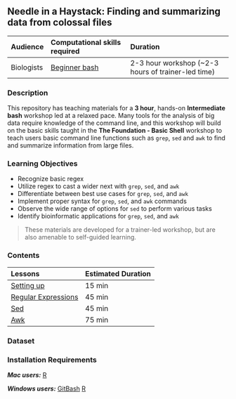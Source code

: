 ## Needle in a Haystack: Finding and summarizing data from colossal files

| Audience | Computational skills required | Duration |
:----------|:----------|:----------|
| Biologists | [Beginner bash](https://hbctraining.github.io/Training-modules/Basic_shell/) | 2-3 hour workshop (~2-3 hours of trainer-led time) |


### Description

This repository has teaching materials for a **3 hour**, hands-on **Intermediate bash** workshop led at a relaxed pace. Many tools for the analysis of big data require knowledge of the command line, and this workshop will build on the basic skills taught in the **The Foundation - Basic Shell** workshop to teach users basic command line functions such as `grep`, `sed` and `awk` to find and summarize information from large files. 

### Learning Objectives

* Recognize basic regex
* Utilize regex to cast a wider next with `grep`, `sed`, and `awk`
* Differentiate between best use cases for `grep`, `sed`, and `awk`
* Implement proper syntax for `grep`, `sed`, and `awk` commands
* Observe the wide range of options for `sed` to perform various tasks
* Identify bioinformatic applications for `grep`, `sed`, and `awk`

> These materials are developed for a trainer-led workshop, but are also amenable to self-guided learning.


### Contents

| Lessons            | Estimated Duration |
|:------------------------|:----------|
|[Setting up](lessons/01_Setting_up.html) | 15 min |
|[Regular Expressions](lessons/02_Regular_expressions.html) | 45 min |
|[Sed](lessons/03_sed.html) | 45 min |
|[Awk](lessons/AWK_module.html)| 75 min |

### Dataset


### Installation Requirements

***Mac users:***
[R](https://cran.r-project.org/)


***Windows users:***
[GitBash](https://git-scm.com/download/win)
[R](https://cran.r-project.org/)
